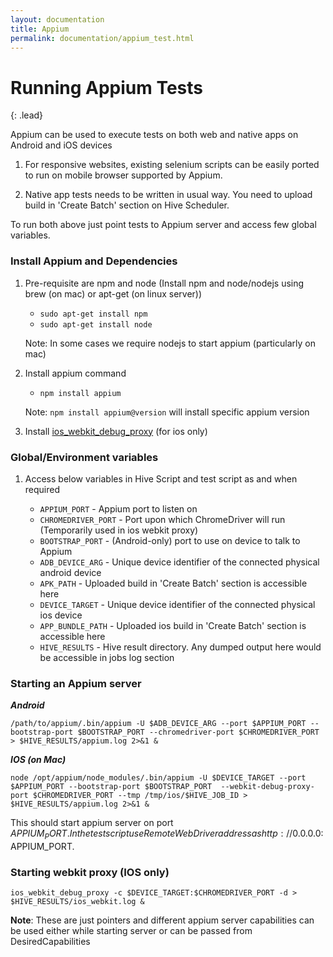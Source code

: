```yaml
---
layout: documentation
title: Appium
permalink: documentation/appium_test.html
---
```


# Running Appium Tests

{: .lead}

Appium can be used to execute tests on both web and native apps on Android and iOS devices 

1. For responsive websites, existing selenium scripts can be easily ported to run on 
mobile browser supported by Appium.

2. Native app tests needs to be written in usual way. You need to upload build in 'Create Batch' section on Hive Scheduler.

To run both above just point tests to Appium server and access few global variables.

### Install Appium and Dependencies
1. Pre-requisite are npm and node (Install npm and node/nodejs using brew (on mac) or apt-get (on linux server))
	
	* `sudo apt-get install npm`
	* `sudo apt-get install node`

	Note: In some cases we require nodejs to start appium (particularly on mac)

2. Install appium command

	* `npm install appium`

	Note: `npm install appium@version` will install specific appium version

3. Install [ios_webkit_debug_proxy](https://github.com/google/ios-webkit-debug-proxy) (for ios only)

### Global/Environment variables  
1. 	Access below variables in Hive Script and test script as and when required

	* `APPIUM_PORT` - Appium port to listen on   
	* `CHROMEDRIVER_PORT` - Port upon which ChromeDriver will run (Temporarily used in ios webkit proxy)
	* `BOOTSTRAP_PORT`  - (Android-only) port to use on device to talk to Appium
	* `ADB_DEVICE_ARG` - Unique device identifier of the connected physical android device
	* `APK_PATH` - Uploaded build in 'Create Batch' section is accessible here
	* `DEVICE_TARGET` - Unique device identifier of the connected physical ios device
	* `APP_BUNDLE_PATH` - Uploaded ios build in 'Create Batch' section is accessible here
	* `HIVE_RESULTS` - Hive result directory. Any dumped output here would be accessible in jobs log section

### Starting an Appium server 

***Android***

	/path/to/appium/.bin/appium -U $ADB_DEVICE_ARG --port $APPIUM_PORT --bootstrap-port $BOOTSTRAP_PORT --chromedriver-port $CHROMEDRIVER_PORT > $HIVE_RESULTS/appium.log 2>&1 &

***IOS (on Mac)***

	node /opt/appium/node_modules/.bin/appium -U $DEVICE_TARGET --port $APPIUM_PORT --bootstrap-port $BOOTSTRAP_PORT  --webkit-debug-proxy-port $CHROMEDRIVER_PORT --tmp /tmp/ios/$HIVE_JOB_ID > $HIVE_RESULTS/appium.log 2>&1 &

This should start appium server on port $APPIUM_PORT. In the test script use RemoteWebDriver address as http://0.0.0.0:$APPIUM_PORT.

### Starting webkit proxy (IOS only)
	
	ios_webkit_debug_proxy -c $DEVICE_TARGET:$CHROMEDRIVER_PORT -d > $HIVE_RESULTS/ios_webkit.log &	

**Note**: These are just pointers and different appium server capabilities can be used either while starting server or can be passed from DesiredCapabilities